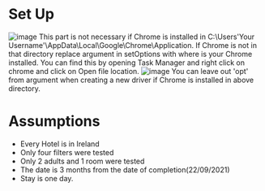 # Set Up
![image](https://user-images.githubusercontent.com/65129846/134360850-48ee7e4f-9c62-4752-84a3-a5c6f35dba0a.png)
This part is not necessary if Chrome is installed in C:\Users\'Your Username'\AppData\Local\Google\Chrome\Application.
If Chrome is not in that directory replace argument in setOptions with where is your Chrome installed. You can find this by opening Task Manager and right click on chrome and click on Open file location.
![image](https://user-images.githubusercontent.com/65129846/134362086-5471cc09-af67-4a9f-9881-84377bc1fcca.png)
You can leave out 'opt' from argument when creating a new driver if Chrome is installed in above directory.

# Assumptions
- Every Hotel is in Ireland
- Only four filters were tested
- Only 2 adults and 1 room were tested
- The date is 3 months from the date of completion(22/09/2021)
- Stay is one day.
